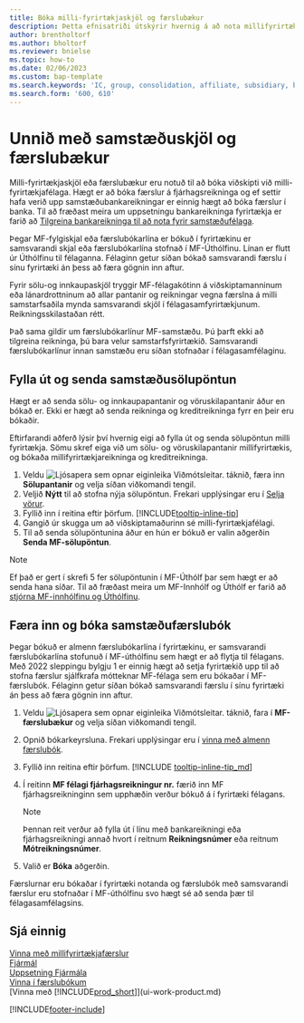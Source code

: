 ```yaml
---
title: Bóka milli-fyrirtækjaskjöl og færslubækur
description: Þetta efnisatriði útskýrir hvernig á að nota millifyrirtækjaskjöl eða færslubækur til að bóka færslur með millifyrirtækjafélögum þínum.
author: brentholtorf
ms.author: bholtorf
ms.reviewer: bnielse
ms.topic: how-to
ms.date: 02/06/2023
ms.custom: bap-template
ms.search.keywords: 'IC, group, consolidation, affiliate, subsidiary, bank-to-bank'
ms.search.form: '600, 610'
---
```

# <a name="work-with-intercompany-documents-and-journals"></a><a name="work-with-intercompany-documents-and-journals"></a>Unnið með samstæðuskjöl og færslubækur

Milli-fyrirtækjaskjöl eða færslubækur eru notuð til að bóka viðskipti við milli-fyrirtækjafélaga. Hægt er að bóka færslur á fjárhagsreikninga og ef settir hafa verið upp samstæðubankareikningar er einnig hægt að bóka færslur í banka. Til að fræðast meira um uppsetningu bankareikninga fyrirtækja er farið að  [Tilgreina bankareikninga til að nota fyrir samstæðufélaga](intercompany-how-setup.md#specify-the-bank-accounts-to-use-for-intercompany-partners).  

Þegar MF-fylgiskjal eða færslubókarlína er bókuð í fyrirtækinu er samsvarandi skjal eða færslubókarlína stofnað í MF-Úthólfinu. Línan er flutt úr Úthólfinu til félaganna. Félaginn getur síðan bókað samsvarandi færslu í sínu fyrirtæki án þess að færa gögnin inn aftur.

Fyrir sölu-og innkaupaskjöl tryggir MF-félagakótinn á viðskiptamanninum eða lánardrottninum að allar pantanir og reikningar vegna færslna á milli samstarfsaðila mynda samsvarandi skjöl í félagasamfyrirtækjunum. Reikningsskilastaðan rétt.

Það sama gildir um færslubókarlínur MF-samstæðu. Þú þarft ekki að tilgreina reikninga, þú bara velur samstarfsfyrirtækið. Samsvarandi færslubókarlínur innan samstæðu eru síðan stofnaðar í félagasamfélaginu.

## <a name="fill-in-and-send-an-intercompany-sales-order"></a><a name="fill-in-and-send-an-intercompany-sales-order"></a>Fylla út og senda samstæðusölupöntun

Hægt er að senda sölu- og innkaupapantanir og vöruskilapantanir áður en bókað er. Ekki er hægt að senda reikninga og kreditreikninga fyrr en þeir eru bókaðir.

Eftirfarandi aðferð lýsir því hvernig eigi að fylla út og senda sölupöntun milli fyrirtækja. Sömu skref eiga við um sölu- og vöruskilapantanir millifyrirtækis, og bókaða millifyrirtækjareikninga og kreditreikninga.  

1. Veldu ![Ljósapera sem opnar eiginleika Viðmótsleitar.](media/ui-search/search_small.png "Segðu mér hvað þú vilt gera") táknið, færa inn **Sölupantanir** og velja síðan viðkomandi tengil.  
2. Veljið **Nýtt** til að stofna nýja sölupöntun. Frekari upplýsingar eru í [Selja vörur](sales-how-sell-products.md).  
3. Fyllið inn í reitina eftir þörfum. [!INCLUDE[tooltip-inline-tip](includes/tooltip-inline-tip_md.md)]
4. Gangið úr skugga um að viðskiptamaðurinn sé milli-fyrirtækjafélagi.
5. Til að senda sölupöntunina áður en hún er bókuð er valin aðgerðin **Senda MF-sölupöntun**.

> [!NOTE]
> Ef það er gert í skrefi 5 fer sölupöntunin í MF-Úthólf þar sem hægt er að senda hana síðar. Til að fræðast meira um MF-Innhólf og Úthólf er farið að  [stjórna MF-innhólfinu og Úthólfinu](intercompany-how-manage-intercompany-inbox.md).

## <a name="fill-in-and-post-an-intercompany-journal"></a><a name="fill-in-and-post-an-intercompany-journal"></a>Færa inn og bóka samstæðufærslubók

Þegar bókuð er almenn færslubókarlína í fyrirtækinu, er samsvarandi færslubókarlína stofunuð í MF-úthólfinu sem hægt er að flytja til félagans. Með 2022 sleppingu bylgju 1 er einnig hægt að setja fyrirtækið upp til að stofna færslur sjálfkrafa mótteknar MF-félaga sem eru bókaðar í MF-færslubók. Félaginn getur síðan bókað samsvarandi færslu í sínu fyrirtæki án þess að færa gögnin inn aftur.

1. Veldu ![Ljósapera sem opnar eiginleika Viðmótsleitar.](media/ui-search/search_small.png "Segðu mér hvað þú vilt gera") táknið, fara í **MF-færslubækur** og velja síðan viðkomandi tengil.  
2. Opnið bókarkeyrsluna. Frekari upplýsingar eru í [vinna með almenn færslubók](ui-work-general-journals.md).
3. Fyllið inn reitina eftir þörfum. [!INCLUDE [tooltip-inline-tip_md](../archive/invoicing/includes/tooltip-inline-tip_md.md)]
4. Í reitinn **MF félagi fjárhagsreikningur nr.** færið inn MF fjárhagsreikninginn sem upphæðin verður bókuð á í fyrirtæki félagans.

    > [!NOTE]
    > Þennan reit verður að fylla út í línu með bankareikningi eða fjárhagsreikningi annað hvort í reitnum **Reikningsnúmer** eða reitnum **Mótreikningsnúmer**.  
5. Valið er **Bóka** aðgerðin.

Færslurnar eru bókaðar í fyrirtæki notanda og færslubók með samsvarandi færslur eru stofnaðar í MF-úthólfinu svo hægt sé að senda þær til félagasamfélagsins.

## <a name="see-also"></a><a name="see-also"></a>Sjá einnig

[Vinna með millifyrirtækjafærslur](intercompany-manage.md)  
[Fjármál](finance.md)  
[Uppsetning Fjármála](finance-setup-finance.md)  
[Vinna í færslubókum](ui-work-general-journals.md)  
[Vinna með [!INCLUDE[prod_short](includes/prod_short.md)]](ui-work-product.md)


[!INCLUDE[footer-include](includes/footer-banner.md)]
